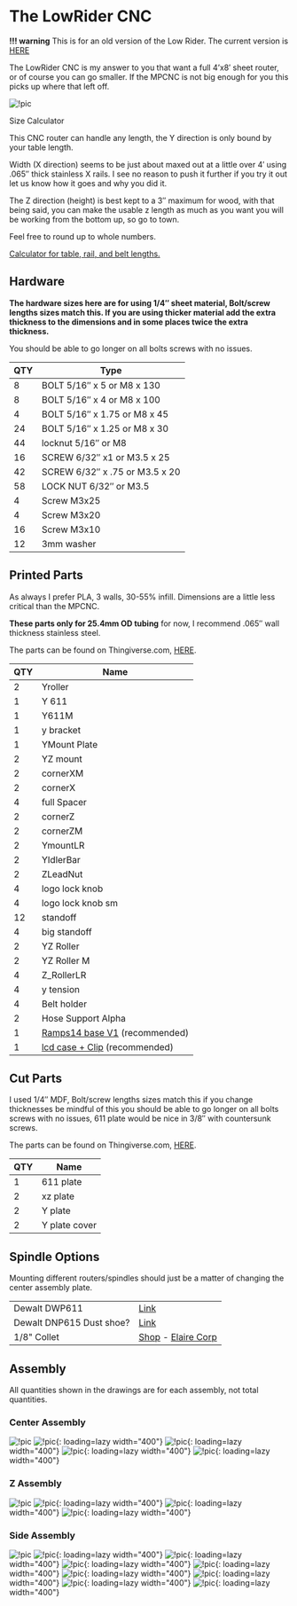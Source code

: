 # The LowRider CNC

**!!! warning**
    This is for an old version of the Low Rider. The current version is [HERE](../index.md)

The LowRider CNC is my answer to you that want a full 4’x8′ sheet router, or of course you can go
smaller. If the MPCNC is not big enough for you this picks up where that left off.

![!pic](../../img/old/2017/01/LowRider-CNC-lowres.jpg)

Size Calculator

This CNC router can handle any length, the Y direction is only bound by your table length.

Width (X direction) seems to be just about maxed out at a little over 4′ using .065″ thick stainless
X rails. I see no reason to push it further if you try it out let us know how it goes and why you
did it.

The Z direction (height) is best kept to a 3″ maximum for wood, with that being said, you can make
the usable z length as much as you want you will be working from the bottom up, so go to town.

Feel free to round up to whole numbers.

[Calculator for table, rail, and belt lengths.](calculatorv2.md)

## Hardware
**The hardware sizes here are for using 1/4″ sheet material, Bolt/screw lengths sizes match this. If you are using thicker material add the extra thickness to the dimensions and in some places twice the extra thickness.**

You should be able to go longer on all bolts screws with no issues.

| QTY  | Type                          |
|------|-------------------------------|
| 8    |BOLT 5/16″ x 5 or M8 x 130     |
| 8    |BOLT 5/16″ x 4 or M8 x 100     |
| 4    |BOLT 5/16″ x 1.75 or M8 x 45   |
| 24   |BOLT 5/16″ x 1.25 or M8 x 30   |
| 44   |locknut 5/16″ or M8            |
| 16   |SCREW 6/32″ x1 or M3.5 x 25    |
| 42   |SCREW 6/32″ x .75 or M3.5 x 20 |
| 58   |LOCK NUT 6/32″ or M3.5         |
| 4    |Screw M3x25                    |
| 4    |Screw M3x20                    |
| 16   |Screw M3x10                    |
| 12   |3mm washer                     |


## Printed Parts
As always I prefer PLA, 3 walls, 30-55% infill. Dimensions are a little less critical than the MPCNC.

**These parts only for 25.4mm OD tubing** for now, I recommend .065″ wall thickness stainless steel.

The parts can be found on Thingiverse.com, [HERE](http://www.thingiverse.com/thing:1958150).

| QTY  | Name                          |
|------|-------------------------------|
| 2    |Yroller                        |
| 1    |Y 611                          |
| 1    |Y611M                          |
| 1    |y bracket                      |
| 1    |YMount Plate                   |
| 2    |YZ mount                       |
| 2    |cornerXM                       |
| 2    |cornerX                        |
| 4    |full Spacer                    |
| 2    |cornerZ                        |
| 2    |cornerZM                       |
| 2    |YmountLR                       |
| 2    |YIdlerBar                      |
| 2    |ZLeadNut                       |
| 4    |logo lock knob                 |
| 4    |logo lock knob sm              |
| 12   |standoff                       |
| 4    |big standoff                   |
| 2    |YZ Roller                      |
| 2    |YZ Roller M                    |
| 4    |Z_RollerLR                     |
| 4    |y tension                      |
| 4    |Belt holder                    |
| 2    |Hose Support Alpha             |
| 1    |[Ramps14 base V1](http://www.thingiverse.com/thing:1183975) (recommended)                       |
| 1    |[lcd case + Clip](http://www.thingiverse.com/thing:1562144) (recommended)                       |

## Cut Parts

I used 1/4″ MDF, Bolt/screw lengths sizes match this if you change thicknesses be mindful of this you should be able to go longer on all bolts screws with no issues, 611 plate would be nice in 3/8″ with countersunk screws.

The parts can be found on Thingiverse.com, [HERE](http://www.thingiverse.com/thing:1958150).

|QTY  |   Name          |
|-----|-----------------|
| 1   | 611 plate       |
| 2   | xz plate        |
| 2   | Y plate         |
| 2   | Y plate cover   |


## Spindle Options
Mounting different routers/spindles should just be a matter of changing the center assembly plate.

|||
|--------------------|---------------|
| Dewalt DWP611      | [Link](https://amzn.to/2OvEIZC)      |
| Dewalt DNP615 Dust shoe?                  | [Link](http://amzn.to/2j7LtRt)
| 1/8" Collet        | [Shop](https://www.v1e.com/products/1-8-collet-for-dewalt-dwp611) - [Elaire Corp](http://elairecorp.com/dewaltroutercollets.html)    

## Assembly

All quantities shown in the drawings are for each assembly, not total quantities.

### Center Assembly

![!pic](../../img/old/2017/01/carriage-Assm.jpg)
![!pic](../../img/old/2017/01/YRoller-Assm-1.jpg){: loading=lazy width="400"}
![!pic](../../img/old/2017/01/Ymotor-ASSM.jpg){: loading=lazy width="400"}
![!pic](../../img/old/2017/01/611.jpg){: loading=lazy width="400"}
![!pic](../../img/old/2017/01/carriage-assm-explode.jpg){: loading=lazy width="400"}

### Z Assembly

![!pic](../../img/old/2017/01/Z-assm.jpg)
![!pic](../../img/old/2017/01/zmount.jpg){: loading=lazy width="400"}
![!pic](../../img/old/2017/01/CORNERXZ.jpg){: loading=lazy width="400"}
![!pic](../../img/old/2017/01/XZFinal.jpg){: loading=lazy width="400"}

### Side Assembly

![!pic](../../img/old/2017/01/Side-Assm-crop.jpg)
![!pic](../../img/old/2017/01/Y-Motor-Assm.jpg){: loading=lazy width="400"}
![!pic](../../img/old/2017/01/ZLeadNut-Assm.jpg){: loading=lazy width="400"}
![!pic](../../img/old/2017/01/Wheel-Assm.jpg){: loading=lazy width="400"}
![!pic](../../img/old/2017/01/Side1.jpg){: loading=lazy width="400"}
![!pic](../../img/old/2017/01/Y-Plate.jpg){: loading=lazy width="400"}
![!pic](../../img/old/2017/01/RollerAssms.jpg){: loading=lazy width="400"}
![!pic](../../img/old/2017/01/rollerassmsside.jpg){: loading=lazy width="400"}
![!pic](../../img/old/2017/01/Standoff-Plate.jpg){: loading=lazy width="400"}
